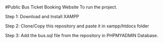 #Public Bus Ticket Booking Website
To run the project.

Step 1: Download and Install XAMPP

Step 2: Clone/Copy this repository and paste it in xampp/htdocs folder

Step 3: Add the bus.sql file from the repository in PHPMYADMIN Database.


